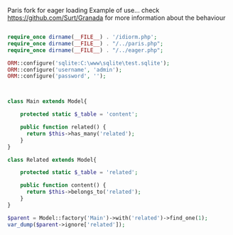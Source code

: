 Paris fork for eager loading
Example of use... check https://github.com/Surt/Granada for more information about the behaviour


```php

require_once dirname(__FILE__) . '/idiorm.php';
require_once dirname(__FILE__) . "/../paris.php";
require_once dirname(__FILE__) . "/../eager.php";

ORM::configure('sqlite:C:\www\sqlite\test.sqlite');
ORM::configure('username', 'admin');
ORM::configure('password', '');



class Main extends Model{

    protected static $_table = 'content';

    public function related() {
      return $this->has_many('related');
    }
}

class Related extends Model{

    protected static $_table = 'related';

    public function content() {
      return $this->belongs_to('related');
    }
}

$parent = Model::factory('Main')->with('related')->find_one(1);
var_dump($parent->ignore['related']);

```

